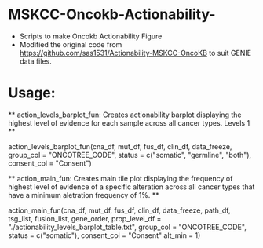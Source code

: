 # MSKCC-Oncokb-Actionability-
- Scripts to make Oncokb Actionability Figure
- Modified the original code from https://github.com/sas1531/Actionability-MSKCC-OncoKB to suit GENIE data files.

# Usage:

** action_levels_barplot_fun: Creates actionability barplot displaying the highest level of evidence for each sample across all cancer types. Levels 1 **

action_levels_barplot_fun(cna_df, mut_df, fus_df, clin_df, data_freeze,
                          group_col = "ONCOTREE_CODE",
                          status = c("somatic", "germline", "both"),
                          consent_col = "Consent") 

** action_main_fun: Creates main tile plot displaying the frequency of highest level of evidence of a specific alteration across all cancer types that have a minimum aletration frequency of 1%. **

action_main_fun(cna_df, mut_df, fus_df, clin_df, data_freeze,
                path_df, tsg_list, fusion_list, gene_order,
                prop_level_df = "./actionability_levels_barplot_table.txt",
                group_col = "ONCOTREE_CODE",
                status = c("somatic"),
                consent_col = "Consent"
                alt_min = 1)

                
